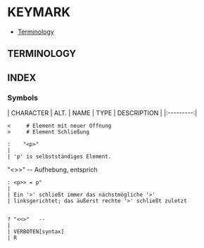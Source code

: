 # KEYMARK

- [Terminology](#terminolgy)


## TERMINOLOGY


## INDEX
### Symbols
| CHARACTER | ALT. | NAME | TYPE | DESCRIPTION |
|:---------:|


```mrk
<     # Element mit neuer Öffnung
>     # Element Schließung
```



    :    "<p>"   
    |
    | 'p' is selbstständiges Element.


"<>>"   -- Aufhebung, entsprich 

    : <p>> = p"
    |        
    | Ein '>' schließt immer das nächstmögliche '>'
    | linksgerichtet; das äußerst rechte '>' schließt zuletzt


    ? "<<>"   -- 
    |
    | VERBOTEN[syntax]
    | R 

